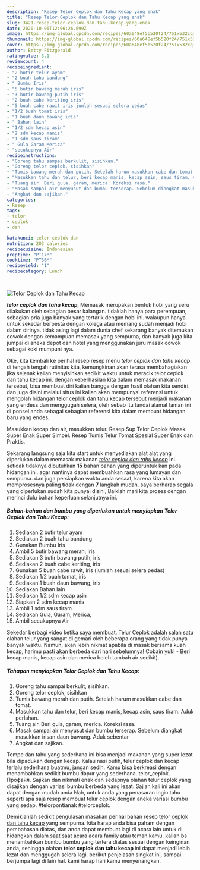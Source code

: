 ```yaml
---
description: "Resep Telor Ceplok dan Tahu Kecap yang enak"
title: "Resep Telor Ceplok dan Tahu Kecap yang enak"
slug: 3421-resep-telor-ceplok-dan-tahu-kecap-yang-enak
date: 2020-10-06T12:06:26.699Z
image: https://img-global.cpcdn.com/recipes/60a648ef5b520f24/751x532cq70/telor-ceplok-dan-tahu-kecap-foto-resep-utama.jpg
thumbnail: https://img-global.cpcdn.com/recipes/60a648ef5b520f24/751x532cq70/telor-ceplok-dan-tahu-kecap-foto-resep-utama.jpg
cover: https://img-global.cpcdn.com/recipes/60a648ef5b520f24/751x532cq70/telor-ceplok-dan-tahu-kecap-foto-resep-utama.jpg
author: Betty Fitzgerald
ratingvalue: 3.1
reviewcount: 4
recipeingredient:
- "2 butir telur ayam"
- "2 buah tahu bandung"
- " Bumbu Iris"
- "5 butir bawang merah iris"
- "3 butir bawang putih iris"
- "2 buah cabe keriting iris"
- "5 buah cabe rawit iris jumlah sesuai selera pedas"
- "1/2 buah tomat iris"
- "1 buah daun bawang iris"
- " Bahan lain"
- "1/2 sdm kecap asin"
- "2 sdm kecap manis"
- "1 sdm saus tiram"
- " Gula Garam Merica"
- "secukupnya Air"
recipeinstructions:
- "Goreng tahu sampai berkulit, sisihkan."
- "Goreng telor ceplok, sisihkan"
- "Tumis bawang merah dan putih. Setelah harum masukkan cabe dan tomat."
- "Masukkan tahu dan telur, beri kecap manis, kecap asin, saus tiram. Aduk perlahan."
- "Tuang air. Beri gula, garam, merica. Koreksi rasa."
- "Masak sampai air menyusut dan bumbu terserap. Sebelum diangkat masukkan irisan daun bawang. Aduk sebentar"
- "Angkat dan sajikan."
categories:
- Resep
tags:
- telor
- ceplok
- dan

katakunci: telor ceplok dan 
nutrition: 203 calories
recipecuisine: Indonesian
preptime: "PT17M"
cooktime: "PT36M"
recipeyield: "1"
recipecategory: Lunch

---
```



![Telor Ceplok dan Tahu Kecap](https://img-global.cpcdn.com/recipes/60a648ef5b520f24/751x532cq70/telor-ceplok-dan-tahu-kecap-foto-resep-utama.jpg)

<b><i>telor ceplok dan tahu kecap</i></b>, Memasak merupakan bentuk hobi yang seru dilakukan oleh sebagian besar kalangan. tidaklah hanya para perempuan, sebagian pria juga banyak yang tertarik dengan hobi ini. walaupun hanya untuk sekedar berpesta dengan kolega atau memang sudah menjadi hobi dalam dirinya. tidak asing lagi dalam dunia chef sekarang banyak ditemukan cowok dengan kemampuan memasak yang sempurna, dan banyak juga kita jumpai di aneka depot dan hotel yang menggunakan juru masak cowok sebagai koki mumpuni nya.

Oke, kita kembali ke perihal resep resep menu <i>telor ceplok dan tahu kecap</i>. di tengah tengah rutinitas kita, kemungkinan akan terasa membahagiakan jika sejenak kalian menyisihkan sedikit waktu untuk meracik telor ceplok dan tahu kecap ini. dengan keberhasilan kita dalam memasak makanan tersebut, bisa membuat diri kalian bangga dengan hasil olahan kita sendiri. dan juga disini melalui situs ini kalian akan mempunyai referensi untuk mengolah hidangan <u>telor ceplok dan tahu kecap</u> tersebut menjadi makanan yang endess dan menggugah selera, oleh sebab itu tandai alamat laman ini di ponsel anda sebagai sebagian referensi kita dalam membuat hidangan baru yang endes.

Masukkan kecap dan air, masukkan telur. Resep Sup Telor Ceplok Masak Super Enak Super Simpel. Resep Tumis Telur Tomat Spesial Super Enak dan Praktis.


Sekarang langsung saja kita start untuk menyediakan alat alat yang diperlukan dalam memasak makanan <u><i>telor ceplok dan tahu kecap</i></u> ini. setidak tidaknya dibutuhkan <b>15</b> bahan bahan yang diperuntuk kan pada hidangan ini. agar nantinya dapat membuahkan rasa yang lumayan dan sempurna. dan juga persiapkan waktu anda sesaat, karena kita akan memprosesnya paling tidak dengan <b>7</b> langkah mudah. saya berharap segala yang diperlukan sudah kita punyai disini, Baiklah mari kita proses dengan merinci dulu bahan keperluan selanjutnya ini.

<!--inarticleads1-->

##### Bahan-bahan dan bumbu yang diperlukan untuk menyiapkan Telor Ceplok dan Tahu Kecap:

1. Sediakan 2 butir telur ayam
1. Sediakan 2 buah tahu bandung
1. Gunakan  Bumbu Iris
1. Ambil 5 butir bawang merah, iris
1. Sediakan 3 butir bawang putih, iris
1. Sediakan 2 buah cabe keriting, iris
1. Gunakan 5 buah cabe rawit, iris (jumlah sesuai selera pedas)
1. Sediakan 1/2 buah tomat, iris
1. Sediakan 1 buah daun bawang, iris
1. Sediakan  Bahan lain
1. Sediakan 1/2 sdm kecap asin
1. Siapkan 2 sdm kecap manis
1. Ambil 1 sdm saus tiram
1. Sediakan  Gula, Garam, Merica,
1. Ambil secukupnya Air


Sekedar berbagi video ketika saya membuat. Telur Ceplok adalah salah satu olahan telur yang sangat di gemari oleh beberapa orang yang tidak punya banyak waktu. Namun, akan lebih nikmat apabila di masak bersama kuah kecap, harimu pasti akan berbeda dari hari sebelumnya! Cobain yuk! - Beri kecap manis, kecap asin dan merica boleh tambah air sedikit). 

<!--inarticleads2-->

##### Tahapan menyiapkan Telor Ceplok dan Tahu Kecap:

1. Goreng tahu sampai berkulit, sisihkan.
1. Goreng telor ceplok, sisihkan
1. Tumis bawang merah dan putih. Setelah harum masukkan cabe dan tomat.
1. Masukkan tahu dan telur, beri kecap manis, kecap asin, saus tiram. Aduk perlahan.
1. Tuang air. Beri gula, garam, merica. Koreksi rasa.
1. Masak sampai air menyusut dan bumbu terserap. Sebelum diangkat masukkan irisan daun bawang. Aduk sebentar
1. Angkat dan sajikan.


Tempe dan tahu yang sederhana ini bisa menjadi makanan yang super lezat bila dipadukan dengan kecap. Kalau nasi putih, telur ceplok dan kecap terlalu sederhana buatmu, jangan sedih. Kamu bisa berkreasi dengan menambahkan sedikit bumbu dapur yang sederhana. telor_ceplok. Профайл. Sajikan dan nikmati enak dan sedapnya olahan telur ceplok yang disajikan dengan variasi bumbu berbeda yang lezat. Sajian kali ini akan dapat dengan mudah anda Nah, untuk anda yang penasaran ingin tahu seperti apa saja resep membuat telur ceplok dengan aneka variasi bumbu yang sedap. #telorpontianak #telorceplok. 

Demikianlah sedikit pengulasan masakan perihal bahan resep <u>telor ceplok dan tahu kecap</u> yang sempurna. kita harap anda bisa paham dengan pembahasan diatas, dan anda dapat membuat lagi di acara lain untuk di hidangkan dalam saat saat acara acara family atau teman kamu. kalian bs menambahkan bumbu bumbu yang tertera diatas sesuai dengan keinginan anda, sehingga olahan <b>telor ceplok dan tahu kecap</b> ini dapat menjadi lebih lezat dan menggugah selera lagi. berikut penjelasan singkat ini, sampai berjumpa lagi di lain hal. kami harap hari kamu menyenangkan.
